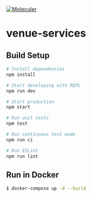 [![Moleculer](https://img.shields.io/badge/Powered%20by-Moleculer-green.svg?colorB=0e83cd)](https://moleculer.services)

# venue-services

## Build Setup

```bash
# Install dependencies
npm install

# Start developing with REPL
npm run dev

# Start production
npm start

# Run unit tests
npm test

# Run continuous test mode
npm run ci

# Run ESLint
npm run lint
```

## Run in Docker

```bash
$ docker-compose up -d --build
```
